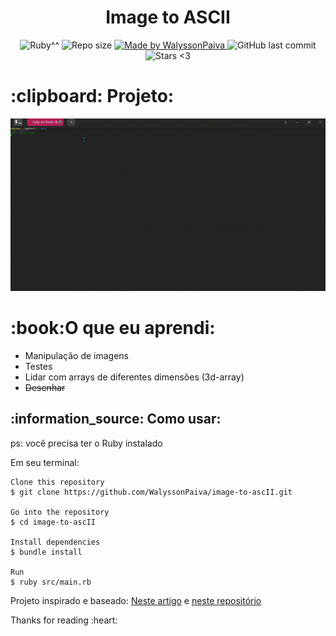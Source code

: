 <h1 align="center">
    Image to ASCII
</h1>
<p align="center">
   <a>
    <img alt="Ruby^^" src="https://img.shields.io/github/languages/top/WalyssonPaiva/image-to-ascII">
  </a>

  <img alt="Repo size" src="https://img.shields.io/github/repo-size/WalyssonPaiva/image-to-ascII">
	
  <a href="www.linkedin.com/in/walyssonpaiva">
    <img alt="Made by WalyssonPaiva" src="https://img.shields.io/badge/Made%20By-WalyssonPaiva-brightgreen">
  </a>

  <a>
    <img alt="GitHub last commit" src="https://img.shields.io/github/last-commit/WalyssonPaiva/image-to-ascII">
  </a>

 
  <img alt="Stars <3" src="https://img.shields.io/github/stars/WalyssonPaiva/Be-The-Hero?style=social">
</p>
<h1>
  :clipboard: Projeto:
</h1>
<img alt="Converting an image into ascII art" src="assets/example.gif">


<h1>:book:O que eu aprendi:</h1>
<ul>
<li> Manipulação de imagens</li>
<li> Testes</li>
<li> Lidar com arrays de diferentes dimensões (3d-array)</li>
<li> <s>Desenhar</s></li>
</ul>

<h2>:information_source: Como usar: </h2>
<p> ps: você precisa ter o Ruby instalado </p>
Em seu terminal:

``` 
Clone this repository
$ git clone https://github.com/WalyssonPaiva/image-to-ascII.git

Go into the repository
$ cd image-to-ascII

Install dependencies
$ bundle install

Run
$ ruby src/main.rb

```
<p>Projeto inspirado e baseado: <a href="https://robertheaton.com/2018/06/12/programming-projects-for-advanced-beginners-ascii-art/">Neste artigo</a> 
e <a href="https://github.com/savio-matheus/ascii_inator">neste repositório</a> </p>
<p>Thanks for reading :heart:</p>
